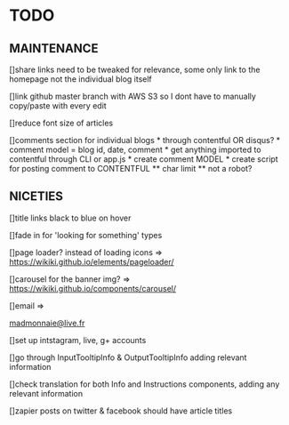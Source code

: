 # **TODO**

## **MAINTENANCE**
  []share links need to be tweaked for relevance, some only link to the homepage not the individual blog itself

  []link github master branch with AWS S3 so I dont have to manually copy/paste with every edit

  []reduce font size of articles

  []comments section for individual blogs
    * through contentful OR disqus?
    * comment model = blog id, date, comment
    * get anything imported to contentful through CLI or app.js
    * create comment MODEL
    * create script for posting comment to CONTENTFUL
      ** char limit
      ** not a robot?

## **NICETIES**
  []title links black to blue on hover

  []fade in for 'looking for something' types

  []page loader? instead of loading icons => https://wikiki.github.io/elements/pageloader/

  []carousel for the banner img? => https://wikiki.github.io/components/carousel/

  []email => <p><a href="mailto:madmonnaie@live.fr?subject=I saw your site..."><span className="icon"><i
  className="fas fa-envelope"></i></span>madmonnaie@live.fr</a></p>

  []set up intstagram, live, g+ accounts

  []go through InputTooltipInfo  & OutputTooltipInfo adding relevant information

  []check translation for both Info and Instructions components, adding any relevant information

  []zapier posts on twitter & facebook should have article titles
